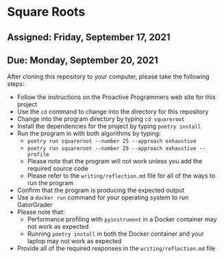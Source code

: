 # Square Roots

## Assigned: Friday, September 17, 2021
## Due: Monday, September 20, 2021

After cloning this repository to your computer, please take the following steps:

- Follow the instructions on the Proactive Programmers web site for this project
- Use the `cd` command to change into the directory for this repository
- Change into the program directory by typing `cd squareroot`
- Install the dependencies for the project by typing `poetry install`
- Run the program in with both algorithms by typing:
  - `poetry run squareroot --number 25 --approach exhaustive`
  - `poetry run squareroot --number 25 --approach exhaustive --profile`
  - Please note that the program will not work unless you add the required source code
  - Please refer to the `writing/reflection.md` file for all of the ways to run the program
- Confirm that the program is producing the expected output
- Use a `docker run` command for your operating system to run GatorGrader
- Please note that:
  - Performance profiling with `pyinstrument` in a Docker container may not work as expected
  - Running `poetry install` in both the Docker container and your laptop may not work as expected
- Provide all of the required responses in the `writing/reflection.md` file
